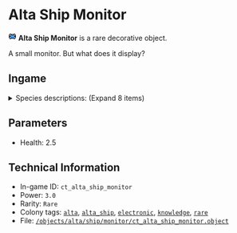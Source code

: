 # Alta Ship Monitor

<img src="https://raw.githubusercontent.com/Ceterai/Enternia/main/objects/alta/ship/monitor/icon.png" alt="Alta Ship Monitor icon" loading="lazy" height="16px" width="auto" /> **Alta Ship Monitor** is a rare decorative object.

A small monitor. But what does it display?

## Ingame

<details markdown="1"><summary>Species descriptions: (Expand 8 items)</summary>

- Alta: A small monitor that only accepts encrypted connections. Airtight so can work in any environment.
- Apex: I can't read this.
- Avian: It's impossible to make out the text on this screen.
- Floran: Floran doesn't know what thisss screen says.
- Glitch: Frustrated. I cannot make out what is written on this monitor.
- Human: This monitor doesn't have the greatest picture quality.
- Hylotl: The information displayed here is difficult to make out.
- Novakid: Hard to see what's written on here. Hope it ain't somethin' important.

</details>

## Parameters

- Health: 2.5

## Technical Information

- In-game ID: `ct_alta_ship_monitor`
- Power: `3.0`
- Rarity: `Rare`
- Colony tags: [`alta`](https://ceterai.github.io/MyEnternia/Wiki/Tags/Alta), [`alta_ship`](https://ceterai.github.io/MyEnternia/Wiki/Tags/AltaShip), [`electronic`](https://ceterai.github.io/MyEnternia/Wiki/Tags/Electronic), [`knowledge`](https://ceterai.github.io/MyEnternia/Wiki/Tags/Knowledge), [`rare`](https://ceterai.github.io/MyEnternia/Wiki/Tags/Rare)
- File: [`/objects/alta/ship/monitor/ct_alta_ship_monitor.object`](https://github.com/Ceterai/Enternia/blob/main/objects/alta/ship/monitor/ct_alta_ship_monitor.object)
